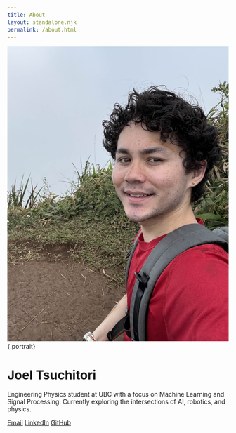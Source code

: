 ```yaml
---
title: About
layout: standalone.njk
permalink: /about.html
---
```


<div class="about-container">
<div class="portrait-container">

![Joel Tsuchitori](pictures/IMG_1037.jpg){.portrait}

</div>

<div class="content-container">

# Joel Tsuchitori

Engineering Physics student at UBC with a focus on Machine Learning and Signal Processing. Currently exploring the intersections of AI, robotics, and physics.

<div class="contact-links">
<a href="mailto:TsuchitoriJoel@gmail.com">Email</a>
<a href="https://linkedin.com/tsuchijo">LinkedIn</a>
<a href="https://github.com/tsuchijo">GitHub</a>
</div>

</div>
</div>